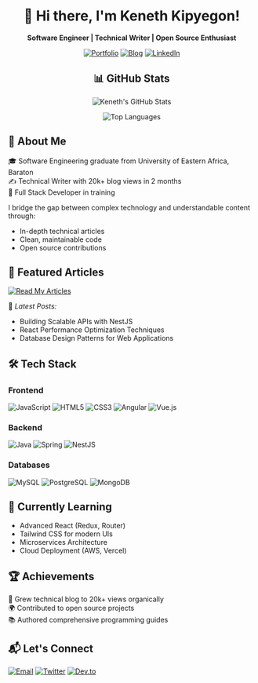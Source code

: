 <div align="center">

# 👋 Hi there, I'm Keneth Kipyegon!

**Software Engineer | Technical Writer | Open Source Enthusiast**

[![Portfolio](https://img.shields.io/badge/Portfolio-%23000000.svg?style=for-the-badge&logo=firefox&logoColor=#FF7139)](https://www.kipyegonkeneth.co.ke)
[![Blog](https://img.shields.io/badge/Blog-FF5722?style=for-the-badge&logo=blogger&logoColor=white)](https://kenwavesinnovations.vercel.app/blog)
[![LinkedIn](https://img.shields.io/badge/LinkedIn-0077B5?style=for-the-badge&logo=linkedin&logoColor=white)](https://www.linkedin.com/in/yourprofile)

</div>


<div align="center">

  
## 📊 GitHub Stats

  
![Keneth's GitHub Stats](https://github-readme-stats.vercel.app/api?username=keneth217&theme=vue-dark&show_icons=true&hide_border=true&count_private=true&include_all_commits=true)

![Top Languages](https://github-readme-stats.vercel.app/api/top-langs/?username=keneth217&layout=compact&theme=vue-dark)


</div>

## 🚀 About Me


🎓 Software Engineering graduate from University of Eastern Africa, Baraton  
✍️ Technical Writer with 20k+ blog views in 2 months  
🌱 Full Stack Developer in training  

I bridge the gap between complex technology and understandable content through:  
- In-depth technical articles  
- Clean, maintainable code  
- Open source contributions  



## 📝 Featured Articles


[![Read My Articles](https://img.shields.io/badge/Read_My_Articles-FF5722?style=for-the-badge&logo=medium&logoColor=white)](https://www.kipyegonkeneth.co.ke/blogs)

🔹 *Latest Posts:*  
- Building Scalable APIs with NestJS  
- React Performance Optimization Techniques  
- Database Design Patterns for Web Applications  



## 🛠️ Tech Stack


### Frontend
![JavaScript](https://img.shields.io/badge/JavaScript-F7DF1E?style=for-the-badge&logo=javascript&logoColor=black)
![HTML5](https://img.shields.io/badge/HTML5-E34F26?style=for-the-badge&logo=html5&logoColor=white)
![CSS3](https://img.shields.io/badge/CSS3-1572B6?style=for-the-badge&logo=css3&logoColor=white)
![Angular](https://img.shields.io/badge/Angular-DD0031?style=for-the-badge&logo=angular&logoColor=white)
![Vue.js](https://img.shields.io/badge/Vue.js-4FC08D?style=for-the-badge&logo=vuedotjs&logoColor=white)

### Backend
![Java](https://img.shields.io/badge/Java-007396?style=for-the-badge&logo=java&logoColor=white)
![Spring](https://img.shields.io/badge/Spring-6DB33F?style=for-the-badge&logo=spring&logoColor=white)
![NestJS](https://img.shields.io/badge/NestJS-E0234E?style=for-the-badge&logo=nestjs&logoColor=white)

### Databases
![MySQL](https://img.shields.io/badge/MySQL-4479A1?style=for-the-badge&logo=mysql&logoColor=white)
![PostgreSQL](https://img.shields.io/badge/PostgreSQL-4169E1?style=for-the-badge&logo=postgresql&logoColor=white)
![MongoDB](https://img.shields.io/badge/MongoDB-47A248?style=for-the-badge&logo=mongodb&logoColor=white)



## 🌱 Currently Learning


- Advanced React (Redux, Router)  
- Tailwind CSS for modern UIs  
- Microservices Architecture  
- Cloud Deployment (AWS, Vercel)  



## 🏆 Achievements


🚀 Grew technical blog to 20k+ views organically  
🌍 Contributed to open source projects  
📚 Authored comprehensive programming guides  



## 📬 Let's Connect


[![Email](https://img.shields.io/badge/Email-D14836?style=for-the-badge&logo=gmail&logoColor=white)](mailto:your@email.com)
[![Twitter](https://img.shields.io/badge/Twitter-1DA1F2?style=for-the-badge&logo=twitter&logoColor=white)](https://twitter.com/yourhandle)
[![Dev.to](https://img.shields.io/badge/dev.to-0A0A0A?style=for-the-badge&logo=dev.to&logoColor=white)](https://dev.to/yourprofile)


